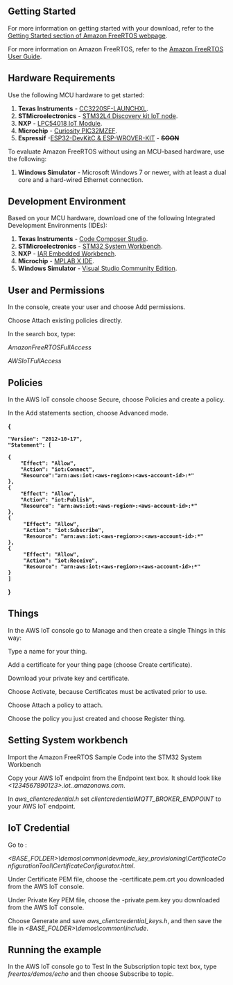 ## Getting Started

For more information on getting started with your download, refer to the [Getting Started section of Amazon FreeRTOS webpage](https://aws.amazon.com/freertos).

For more information on Amazon FreeRTOS, refer to the [Amazon FreeRTOS User Guide](https://aws.amazon.com/documentation/freertos).

## Hardware Requirements

Use the following MCU hardware to get started:
1. **Texas Instruments** - [CC3220SF-LAUNCHXL](http://www.ti.com/tool/cc3220sf-launchxl).
2. **STMicroelectronics** - [STM32L4 Discovery kit IoT node](http://www.st.com/en/evaluation-tools/b-l475e-iot01a.html).
3. **NXP** - [LPC54018 IoT Module](http://www.nxp.com/LPC-AWS-Module).
4. **Microchip** - [Curiosity PIC32MZEF](http://www.microchipdirect.com/product/search/all/dm320104-BNDL).
5. **Espressif**  -[ESP32-DevKitC & ESP-WROVER-KIT](https://www.espressif.com/en/products/hardware/esp32-devkitc/overview) - **~~SOON~~**

To evaluate Amazon FreeRTOS without using an MCU-based hardware, use the following:
1. **Windows Simulator** - Microsoft Windows 7 or newer, with at least a dual core and a hard-wired Ethernet connection.

## Development Environment

Based on your MCU hardware, download one of the following Integrated Development Environments (IDEs):
1. **Texas Instruments** - [Code Composer Studio](http://www.ti.com/tools-software/ccs.html).
2. **STMicroelectronics** - [STM32 System Workbench](http://openstm32.org/HomePage).
3. **NXP** - [IAR Embedded Workbench](https://www.iar.com/iar-embedded-workbench/partners/nxp).
4. **Microchip** - [MPLAB X IDE](http://www.microchip.com/mplab/mplab-x-ide).
5. **Windows Simulator** - [Visual Studio Community Edition](https://www.visualstudio.com/downloads/).


## User and Permissions 

In the console, create your user and choose Add permissions.

Choose Attach existing policies directly.

In the search box, type:

_AmazonFreeRTOSFullAccess_

_AWSIoTFullAccess_


## Policies

In the AWS IoT console choose Secure, choose Policies and create a policy.

In the Add statements section, choose Advanced mode. 



<b>

{	

    "Version": "2012-10-17",     
    "Statement": [
    
    {
        "Effect": "Allow",
        "Action": "iot:Connect",
        "Resource":"arn:aws:iot:<aws-region>:<aws-account-id>:*"
	}, 
    {
        "Effect": "Allow",
        "Action": "iot:Publish",
        "Resource": "arn:aws:iot:<aws-region>:<aws-account-id>:*"
    },
    {
         "Effect": "Allow",
         "Action": "iot:Subscribe",
         "Resource": "arn:aws:iot:<aws-region>>:<aws-account-id>:*"
    },
    {
         "Effect": "Allow",
         "Action": "iot:Receive",
         "Resource": "arn:aws:iot:<aws-region>:<aws-account-id>:*"
    }
    ]
} 


</b>


## Things

In  the AWS IoT console go to Manage and then create a single Things in this way: 

Type a name for your thing.

Add a certificate for your thing page (choose Create certificate).

Download your private key and certificate.

Choose Activate, because Certificates must be activated prior to use.

Choose Attach a policy to attach.

Choose the policy you just created and choose Register thing.


## Setting System workbench 

Import the Amazon FreeRTOS Sample Code into the STM32 System Workbench

Copy your AWS IoT endpoint from the Endpoint text box. It should look like *<1234567890123>.iot.<us-east-1>.amazonaws.com*.

In _aws_clientcredential.h_ set _clientcredentialMQTT_BROKER_ENDPOINT_ to your AWS IoT endpoint.


## IoT Credential 

Go to : 

_<BASE_FOLDER>\demos\common\devmode_key_provisioning\CertificateConfigurationTool\CertificateConfigurator.html._

Under Certificate PEM file, choose the <ID>-certificate.pem.crt you downloaded from the AWS IoT console.

Under Private Key PEM file, choose the <ID>-private.pem.key you downloaded from the AWS IoT console.

Choose Generate and save _aws_clientcredential_keys.h_, and then save the file in _<BASE_FOLDER>\demos\common\include_.


## Running the example 

In the AWS IoT console go to Test
In the Subscription topic text box, type _freertos/demos/echo_ and then choose Subscribe to topic.




